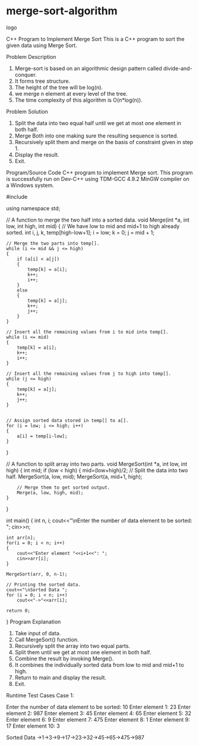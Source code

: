 # merge-sort-algorithm

logo

C++ Program to Implement Merge Sort
This is a C++ program to sort the given data using Merge Sort.

Problem Description
1. Merge-sort is based on an algorithmic design pattern called divide-and-conquer.
2. It forms tree structure.
3. The height of the tree will be log(n).
4. we merge n element at every level of the tree.
5. The time complexity of this algorithm is O(n*log(n)).

Problem Solution
1. Split the data into two equal half until we get at most one element in both half.
2. Merge Both into one making sure the resulting sequence is sorted.
3. Recursively split them and merge on the basis of constraint given in step 1.
4. Display the result.
5. Exit.


Program/Source Code
C++ program to implement Merge sort.
This program is successfully run on Dev-C++ using TDM-GCC 4.9.2 MinGW compiler on a Windows system.

#include <iostream>
 
using namespace std;
 
// A function to merge the two half into a sorted data.
void Merge(int *a, int low, int high, int mid)
{
	// We have low to mid and mid+1 to high already sorted.
	int i, j, k, temp[high-low+1];
	i = low;
	k = 0;
	j = mid + 1;
 
	// Merge the two parts into temp[].
	while (i <= mid && j <= high)
	{
		if (a[i] < a[j])
		{
			temp[k] = a[i];
			k++;
			i++;
		}
		else
		{
			temp[k] = a[j];
			k++;
			j++;
		}
	}
 
	// Insert all the remaining values from i to mid into temp[].
	while (i <= mid)
	{
		temp[k] = a[i];
		k++;
		i++;
	}
 
	// Insert all the remaining values from j to high into temp[].
	while (j <= high)
	{
		temp[k] = a[j];
		k++;
		j++;
	}
 
 
	// Assign sorted data stored in temp[] to a[].
	for (i = low; i <= high; i++)
	{
		a[i] = temp[i-low];
	}
}
 
// A function to split array into two parts.
void MergeSort(int *a, int low, int high)
{
	int mid;
	if (low < high)
	{
		mid=(low+high)/2;
		// Split the data into two half.
		MergeSort(a, low, mid);
		MergeSort(a, mid+1, high);
 
		// Merge them to get sorted output.
		Merge(a, low, high, mid);
	}
}
 
int main()
{
	int n, i;
	cout<<"\nEnter the number of data element to be sorted: ";
	cin>>n;
 
	int arr[n];
	for(i = 0; i < n; i++)
	{
		cout<<"Enter element "<<i+1<<": ";
		cin>>arr[i];
	}
 
	MergeSort(arr, 0, n-1);
 
	// Printing the sorted data.
	cout<<"\nSorted Data ";
	for (i = 0; i < n; i++)
        cout<<"->"<<arr[i];
 
	return 0;
}
Program Explanation
1. Take input of data.
2. Call MergeSort() function.
3. Recursively split the array into two equal parts.
4. Split them until we get at most one element in both half.
5. Combine the result by invoking Merge().
6. It combines the individually sorted data from low to mid and mid+1 to high.
7. Return to main and display the result.
8. Exit.

Runtime Test Cases
Case 1:
 
Enter the number of data element to be sorted: 10
Enter element 1: 23
Enter element 2: 987
Enter element 3: 45
Enter element 4: 65
Enter element 5: 32
Enter element 6: 9
Enter element 7: 475
Enter element 8: 1
Enter element 9: 17
Enter element 10: 3
 
Sorted Data ->1->3->9->17->23->32->45->65->475->987

